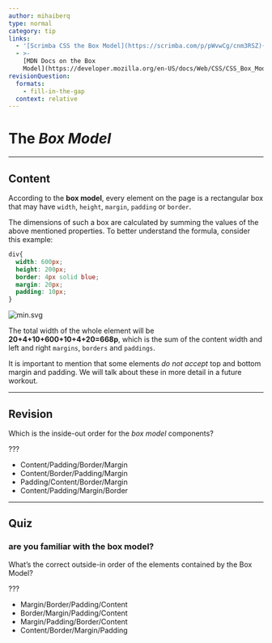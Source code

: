 ```yaml
---
author: mihaiberq
type: normal
category: tip
links:
  - '[Scrimba CSS the Box Model](https://scrimba.com/p/pWvwCg/cnm3RSZ){website}'
  - >-
    [MDN Docs on the Box
    Model](https://developer.mozilla.org/en-US/docs/Web/CSS/CSS_Box_Model/Introduction_to_the_CSS_box_model){documentation}
revisionQuestion:
  formats:
    - fill-in-the-gap
  context: relative
---
```


# The *Box Model*


---

## Content

According to the **box model**, every element on the page is a rectangular box that may have `width`, `height`, `margin`, `padding` or `border`.

The dimensions of such a box are calculated by summing the values of the above mentioned properties. To better understand the formula, consider this example:

```css
div{
  width: 600px;
  height: 200px;
  border: 4px solid blue;
  margin: 20px;
  padding: 10px;
}
```

![min.svg](https://img.enkipro.com/306ca4bc4146130304dd3cf3e5897283.png)

The total width of the whole element will be **20+4+10+600+10+4+20=668p**, which is the sum of the content width and left and right `margins`, `borders` and `paddings`.

It is important to mention that some elements *do not accept* top and bottom margin and padding. We will talk about these in more detail in a future workout.


---

## Revision

Which is the inside-out order for the *box model* components?

???

- Content/Padding/Border/Margin
- Content/Border/Padding/Margin
- Padding/Content/Border/Margin
- Content/Padding/Margin/Border


---

## Quiz

### are you familiar with the box model?


What’s the correct outside-in order of the elements contained by the Box Model?

 ???

- Margin/Border/Padding/Content
- Border/Margin/Padding/Content
- Margin/Padding/Border/Content
- Content/Border/Margin/Padding
